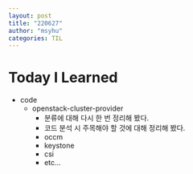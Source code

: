 ```yaml
---
layout: post
title: "220627"
author: "msyhu"
categories: TIL
---
```


# Today I Learned
- code
  - openstack-cluster-provider
    - 분류에 대해 다시 한 번 정리해 봤다.
    - 코드 분석 시 주목해야 할 것에 대해 정리해 봤다.  
    - occm
    - keystone
    - csi
    - etc...